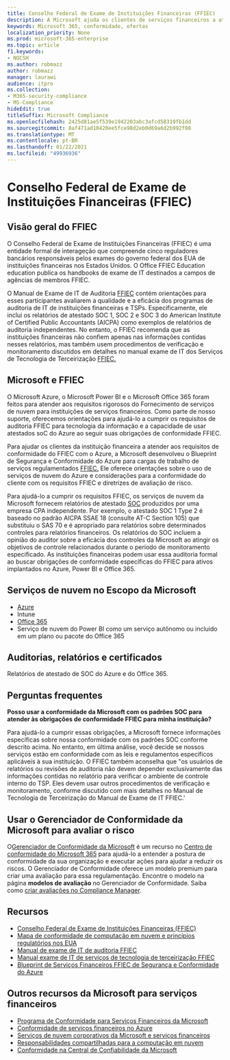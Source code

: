 ```yaml
---
title: Conselho Federal de Exame de Instituições Financeiras (FFIEC)
description: A Microsoft ajuda os clientes de serviços financeiros a atender aos requisitos de auditoria do Conselho Federal de Exame de Instituições Financeiras (FFIEC).
keywords: Microsoft 365, conformidade, ofertas
localization_priority: None
ms.prod: microsoft-365-enterprise
ms.topic: article
f1.keywords:
- NOCSH
ms.author: robmazz
author: robmazz
manager: laurawi
audience: itpro
ms.collection:
- M365-security-compliance
- MS-Compliance
hideEdit: true
titleSuffix: Microsoft Compliance
ms.openlocfilehash: 2425d81ae5f539e1942203abc3afcd58319fb1dd
ms.sourcegitcommit: 8af471ad10420ee5fce98d2eb0d69a6d2b992f08
ms.translationtype: MT
ms.contentlocale: pt-BR
ms.lasthandoff: 01/22/2021
ms.locfileid: "49936936"
---
```

# <a name="federal-financial-institutions-examination-council-ffiec"></a>Conselho Federal de Exame de Instituições Financeiras (FFIEC)

## <a name="ffiec-overview"></a>Visão geral do FFIEC

O Conselho Federal de Exame de Instituições Financeiras (FFIEC) é uma entidade formal de interageção que compreende cinco reguladores bancários responsáveis pelos exames do governo federal dos EUA de instituições financeiras nos Estados Unidos. O Office FFIEC Education education publica os handbooks de exame de IT destinados a campos de agências de membros FFIEC.

O Manual de Exame de IT de Auditoria [FFIEC](https://ithandbook.ffiec.gov/it-booklets/audit.aspx) contém orientações para esses participantes avaliarem a qualidade e a eficácia dos programas de auditoria de IT de instituições financeiras e TSPs. Especificamente, ele inclui os relatórios de atestado SOC 1, SOC 2 e SOC 3 do American Institute of Certified Public Accountants (AICPA) como exemplos de relatórios de auditoria independentes. No entanto, o FFIEC recomenda que as instituições financeiras não confiem apenas nas informações contidas nesses relatórios, mas também usem procedimentos de verificação e monitoramento discutidos em detalhes no manual exame de IT dos Serviços de Tecnologia de Terceirização [FFIEC.](https://ithandbook.ffiec.gov/it-booklets/outsourcing-technology-services.aspx)

## <a name="microsoft-and-ffiec"></a>Microsoft e FFIEC

O Microsoft Azure, o Microsoft Power BI e o Microsoft Office 365 foram feitos para atender aos requisitos rigorosos do Fornecimento de serviços de nuvem para instituições de serviços financeiros. Como parte de nosso suporte, oferecemos orientações para ajudá-lo a cumprir os requisitos de auditoria FFIEC para tecnologia da informação e a capacidade de usar atestados soC do Azure ao seguir suas obrigações de conformidade FFIEC.

Para ajudar os clientes da instituição financeira a atender aos requisitos de conformidade do FFIEC com o Azure, a Microsoft desenvolveu o Blueprint de Segurança e Conformidade do Azure para cargas de trabalho de serviços regulamentados [FFIEC.](https://servicetrust.microsoft.com/ViewPage/FFIECBlueprint) Ele oferece orientações sobre o uso de serviços de nuvem do Azure e considerações para a conformidade do cliente com os requisitos FFIEC e diretrizes de avaliação de risco.

Para ajudá-lo a cumprir os requisitos FFIEC, os serviços de nuvem da Microsoft fornecem relatórios de atestado [SOC](offering-SOC.md) produzidos por uma empresa CPA independente. Por exemplo, o atestado SOC 1 Type 2 é baseado no padrão AICPA SSAE 18 (consulte AT-C Section 105) que substituiu o SAS 70 e é apropriado para relatórios sobre determinados controles para relatórios financeiros. Os relatórios do SOC incluem a opinião do auditor sobre a eficácia dos controles da Microsoft ao atingir os objetivos de controle relacionados durante o período de monitoramento especificado. As instituições financeiras podem usar essa auditoria formal ao buscar obrigações de conformidade específicas do FFIEC para ativos implantados no Azure, Power BI e Office 365.

## <a name="microsoft-in-scope-cloud-services"></a>Serviços de nuvem no Escopo da Microsoft 

- [Azure](https://aka.ms/AzureCompliance)
- Intune
- [Office 365](https://go.microsoft.com/fwlink/p/?LinkID=2077751)
- Serviço de nuvem do Power BI como um serviço autônomo ou incluído em um plano ou pacote do Office 365

## <a name="audits-reports-and-certificates"></a>Auditorias, relatórios e certificados

Relatórios de atestado de SOC do Azure e do Office 365.

## <a name="frequently-asked-questions"></a>Perguntas frequentes

**Posso usar a conformidade da Microsoft com os padrões SOC para atender às obrigações de conformidade FFIEC para minha instituição?**

Para ajudá-lo a cumprir essas obrigações, a Microsoft fornece informações específicas sobre nossa conformidade com os padrões SOC conforme descrito acima. No entanto, em última análise, você decide se nossos serviços estão em conformidade com as leis e regulamentos específicos aplicáveis à sua instituição. O FFIEC também aconselha que "os usuários de relatórios ou revisões de auditoria não devem depender exclusivamente das informações contidas no relatório para verificar o ambiente de controle interno do TSP. Eles devem usar outros procedimentos de verificação e [](https://ithandbook.ffiec.gov/it-booklets/outsourcing-technology-services.aspx) monitoramento, conforme discutido com mais detalhes no Manual de Tecnologia de Terceirização do Manual de Exame de IT FFIEC.'

## <a name="use-microsoft-compliance-manager-to-assess-your-risk"></a>Usar o Gerenciador de Conformidade da Microsoft para avaliar o risco

O[Gerenciador de Conformidade da Microsoft](https://docs.microsoft.com/microsoft-365/compliance/compliance-manager) é um recurso no [Centro de conformidade do Microsoft 365](https://docs.microsoft.com/microsoft-365/compliance/microsoft-365-compliance-center) para ajudá-lo a entender a postura de conformidade da sua organização e executar ações para ajudar a reduzir os riscos. O Gerenciador de Conformidade oferece um modelo premium para criar uma avaliação para essa regulamentação. Encontre o modelo na página **modelos de avaliação** no Gerenciador de Conformidade. Saiba como [criar avaliações no Compliance Manager](https://docs.microsoft.com/microsoft-365/compliance/compliance-manager-assessments).

## <a name="resources"></a>Recursos

- [Conselho Federal de Exame de Instituições Financeiras (FFIEC)](https://www.ffiec.gov/)
- [Mapa de conformidade de computação em nuvem e princípios regulatórios nos EUA](https://servicetrust.microsoft.com/ViewPage/TrustDocuments?command=Download&downloadType=Document&downloadId=5b483567-00b0-4d86-96ae-ee887dadb61c&docTab=6d000410-c9e9-11e7-9a91-892aae8839ad_Compliance_Guides)
- [Manual de exame de IT de auditoria FFIEC](https://ithandbook.ffiec.gov/it-booklets/audit.aspx)
- [Manual exame de IT de serviços de tecnologia de terceirização FFIEC](https://ithandbook.ffiec.gov/it-booklets/outsourcing-technology-services.aspx)
- [Blueprint de Serviços Financeiros FFIEC de Segurança e Conformidade do Azure](https://servicetrust.microsoft.com/ViewPage/FFIECBlueprint)

## <a name="other-microsoft-resources-for-financial-services"></a>Outros recursos da Microsoft para serviços financeiros

- [Programa de Conformidade para Serviços Financeiros da Microsoft](https://www.microsoft.com/download/details.aspx?id=55332)
- [Conformidade de serviços financeiros no Azure](https://azure.microsoft.com/resources/videos/azurecon-2015-financial-services-compliance-in-azure/)
- [Serviços de nuvem corporativos da Microsoft e serviços financeiros](https://servicetrust.microsoft.com/viewpage/financialservicesoverview)
- [Responsabilidades compartilhadas para a computação em nuvem](https://aka.ms/sharedresponsibility)
- [Conformidade na Central de Confiabilidade da Microsoft](https://www.microsoft.com/trust-center/compliance/compliance-overview)
